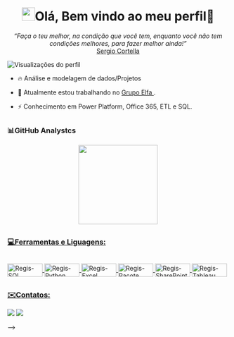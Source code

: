 <h1 align="center"><img src="./hi.gif" height="30"width="30px">Olá, Bem vindo ao meu perfil👋</h1>
<p align="center">
   <i>“Faça o teu melhor, na condição que você tem, enquanto você não tem condições melhores, para fazer melhor ainda!”</i>
   <br/>
   <a href="https://pt.wikipedia.org/wiki/Mario_Sergio_Cortella">Sergio Cortella</a>
   
   <br/>

</p>
<p align="left"> <img src="https://komarev.com/ghpvc/?username=reginaldo-projects&color=yellow" alt="Visualizações do perfil" /> </p>

- 🔥 Análise e modelagem de dados/Projetos

- 🔭 Atualmente estou trabalhando no [ Grupo Elfa ](https://grupoelfa.com.br/quem-somos/).

- ⚡ Conhecimento em Power Platform, Office 365, ETL e SQL.


##
### 📊GitHub Analystcs

<div align="center">
  <a href="https://github.com/reginaldo-projects">
  <img height="180em" src="https://github-readme-stats.vercel.app/api?username=reginaldo-projects&show_icons=true&theme=merko&include_all_commits=true&count_private=true"/>
 
</div>

##
### 💻Ferramentas e Liguagens:


<div style="display: inline_block"><br>

  <img align="center" alt="Regis-SQL" height="30" width="80" src="https://img.shields.io/badge/PostgreSQL-316192?style=for-the-badge&logo=postgresql&logoColor=white">
  <img align="center" alt="Regis-Python" height="30" width="80" src="https://img.shields.io/badge/Python-14354C?style=for-the-badge&logo=python&logoColor=white"> 
  <img align="center" alt="Regis-Excel" height="30" width="80" src="https://img.shields.io/badge/Microsoft_Excel-217346?style=for-the-badge&logo=microsoft-excel&logoColor=white"> 
  <img align="center" alt="Regis-Pacote Office" height="30" width="80" src="https://img.shields.io/badge/Microsoft_Office-D83B01?style=for-the-badge&logo=microsoft-office&logoColor=white"> 
  <img align="center" alt="Regis-SharePoint" height="30" width="80" src="https://img.shields.io/badge/Microsoft_SharePoint-0078D4?style=for-the-badge&logo=microsoft-sharepoint&logoColor=white"> 
  <img align="center" alt="Regis-Tableau" height="30" width="80" src="https://img.shields.io/badge/Tableau-E97627?style=for-the-badge&logo=Tableau&logoColor=white">
  
</div>

##
### ✉️Contatos:
<div>
 
  <a href = "mailto:reginaldobs2011@gmail.com"><img src="https://img.shields.io/badge/Gmail-D14836?style=for-the-badge&logo=gmail&logoColor=white" destino ="_blank"></a>
  <a href="https://www.linkedin.com/in/reginaldobs" target="_blank"><img src="https://img.shields.io/badge/linkedin-%230077B5.svg?style=for-the-badge&logo=linkedin&logoColor=white" target="_blank"></a>
 </div>




-->
